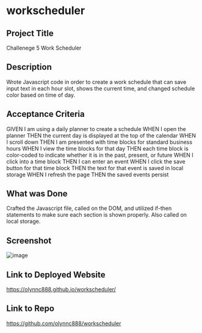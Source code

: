 # workscheduler

## Project Title
Challenege 5 Work Scheduler 

## Description
Wrote Javascript code in order to create a work schedule that can save input text in each hour slot, shows the current time, and changed schedule color based on time of day.

## Acceptance Criteria
GIVEN I am using a daily planner to create a schedule
WHEN I open the planner
THEN the current day is displayed at the top of the calendar
WHEN I scroll down
THEN I am presented with time blocks for standard business hours
WHEN I view the time blocks for that day
THEN each time block is color-coded to indicate whether it is in the past, present, or future
WHEN I click into a time block
THEN I can enter an event
WHEN I click the save button for that time block
THEN the text for that event is saved in local storage
WHEN I refresh the page
THEN the saved events persist

## What was Done
Crafted the Javascript file, called on the DOM, and utilized if-then statements to make sure each section is shown properly. Also called on local storage.

## Screenshot
![image](https://user-images.githubusercontent.com/121833930/221968183-d1120faf-48ba-456b-b9c4-50118b0a14a1.png)

## Link to Deployed Website
https://olynnc888.github.io/workscheduler/

## Link to Repo
https://github.com/olynnc888/workscheduler
